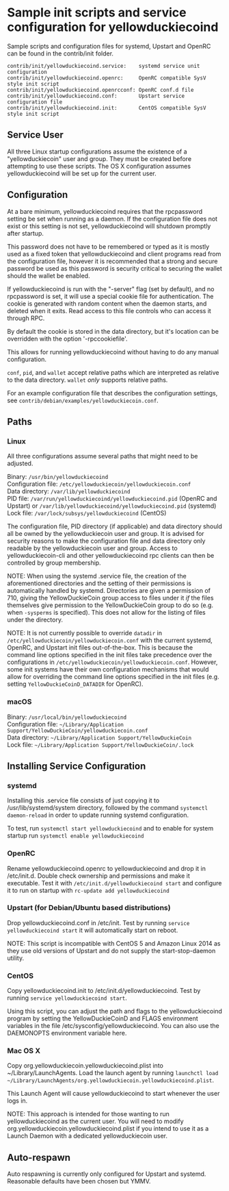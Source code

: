 Sample init scripts and service configuration for yellowduckiecoind
==========================================================

Sample scripts and configuration files for systemd, Upstart and OpenRC
can be found in the contrib/init folder.

    contrib/init/yellowduckiecoind.service:    systemd service unit configuration
    contrib/init/yellowduckiecoind.openrc:     OpenRC compatible SysV style init script
    contrib/init/yellowduckiecoind.openrcconf: OpenRC conf.d file
    contrib/init/yellowduckiecoind.conf:       Upstart service configuration file
    contrib/init/yellowduckiecoind.init:       CentOS compatible SysV style init script

Service User
---------------------------------

All three Linux startup configurations assume the existence of a "yellowduckiecoin" user
and group.  They must be created before attempting to use these scripts.
The OS X configuration assumes yellowduckiecoind will be set up for the current user.

Configuration
---------------------------------

At a bare minimum, yellowduckiecoind requires that the rpcpassword setting be set
when running as a daemon.  If the configuration file does not exist or this
setting is not set, yellowduckiecoind will shutdown promptly after startup.

This password does not have to be remembered or typed as it is mostly used
as a fixed token that yellowduckiecoind and client programs read from the configuration
file, however it is recommended that a strong and secure password be used
as this password is security critical to securing the wallet should the
wallet be enabled.

If yellowduckiecoind is run with the "-server" flag (set by default), and no rpcpassword is set,
it will use a special cookie file for authentication. The cookie is generated with random
content when the daemon starts, and deleted when it exits. Read access to this file
controls who can access it through RPC.

By default the cookie is stored in the data directory, but it's location can be overridden
with the option '-rpccookiefile'.

This allows for running yellowduckiecoind without having to do any manual configuration.

`conf`, `pid`, and `wallet` accept relative paths which are interpreted as
relative to the data directory. `wallet` *only* supports relative paths.

For an example configuration file that describes the configuration settings,
see `contrib/debian/examples/yellowduckiecoin.conf`.

Paths
---------------------------------

### Linux

All three configurations assume several paths that might need to be adjusted.

Binary:              `/usr/bin/yellowduckiecoind`  
Configuration file:  `/etc/yellowduckiecoin/yellowduckiecoin.conf`  
Data directory:      `/var/lib/yellowduckiecoind`  
PID file:            `/var/run/yellowduckiecoind/yellowduckiecoind.pid` (OpenRC and Upstart) or `/var/lib/yellowduckiecoind/yellowduckiecoind.pid` (systemd)  
Lock file:           `/var/lock/subsys/yellowduckiecoind` (CentOS)  

The configuration file, PID directory (if applicable) and data directory
should all be owned by the yellowduckiecoin user and group.  It is advised for security
reasons to make the configuration file and data directory only readable by the
yellowduckiecoin user and group.  Access to yellowduckiecoin-cli and other yellowduckiecoind rpc clients
can then be controlled by group membership.

NOTE: When using the systemd .service file, the creation of the aforementioned
directories and the setting of their permissions is automatically handled by
systemd. Directories are given a permission of 710, giving the YellowDuckieCoin group
access to files under it _if_ the files themselves give permission to the
YellowDuckieCoin group to do so (e.g. when `-sysperms` is specified). This does not allow
for the listing of files under the directory.

NOTE: It is not currently possible to override `datadir` in
`/etc/yellowduckiecoin/yellowduckiecoin.conf` with the current systemd, OpenRC, and Upstart init
files out-of-the-box. This is because the command line options specified in the
init files take precedence over the configurations in
`/etc/yellowduckiecoin/yellowduckiecoin.conf`. However, some init systems have their own
configuration mechanisms that would allow for overriding the command line
options specified in the init files (e.g. setting `YellowDuckieCoinD_DATADIR` for
OpenRC).

### macOS

Binary:              `/usr/local/bin/yellowduckiecoind`  
Configuration file:  `~/Library/Application Support/YellowDuckieCoin/yellowduckiecoin.conf`  
Data directory:      `~/Library/Application Support/YellowDuckieCoin`  
Lock file:           `~/Library/Application Support/YellowDuckieCoin/.lock`  

Installing Service Configuration
-----------------------------------

### systemd

Installing this .service file consists of just copying it to
/usr/lib/systemd/system directory, followed by the command
`systemctl daemon-reload` in order to update running systemd configuration.

To test, run `systemctl start yellowduckiecoind` and to enable for system startup run
`systemctl enable yellowduckiecoind`

### OpenRC

Rename yellowduckiecoind.openrc to yellowduckiecoind and drop it in /etc/init.d.  Double
check ownership and permissions and make it executable.  Test it with
`/etc/init.d/yellowduckiecoind start` and configure it to run on startup with
`rc-update add yellowduckiecoind`

### Upstart (for Debian/Ubuntu based distributions)

Drop yellowduckiecoind.conf in /etc/init.  Test by running `service yellowduckiecoind start`
it will automatically start on reboot.

NOTE: This script is incompatible with CentOS 5 and Amazon Linux 2014 as they
use old versions of Upstart and do not supply the start-stop-daemon utility.

### CentOS

Copy yellowduckiecoind.init to /etc/init.d/yellowduckiecoind. Test by running `service yellowduckiecoind start`.

Using this script, you can adjust the path and flags to the yellowduckiecoind program by
setting the YellowDuckieCoinD and FLAGS environment variables in the file
/etc/sysconfig/yellowduckiecoind. You can also use the DAEMONOPTS environment variable here.

### Mac OS X

Copy org.yellowduckiecoin.yellowduckiecoind.plist into ~/Library/LaunchAgents. Load the launch agent by
running `launchctl load ~/Library/LaunchAgents/org.yellowduckiecoin.yellowduckiecoind.plist`.

This Launch Agent will cause yellowduckiecoind to start whenever the user logs in.

NOTE: This approach is intended for those wanting to run yellowduckiecoind as the current user.
You will need to modify org.yellowduckiecoin.yellowduckiecoind.plist if you intend to use it as a
Launch Daemon with a dedicated yellowduckiecoin user.

Auto-respawn
-----------------------------------

Auto respawning is currently only configured for Upstart and systemd.
Reasonable defaults have been chosen but YMMV.

